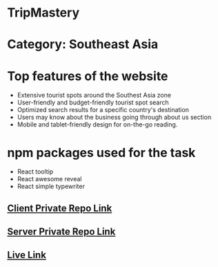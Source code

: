 # TripMastery
# Category: Southeast Asia

# Top features of the website
* Extensive tourist spots around the Southest Asia zone
* User-friendly and budget-friendly tourist spot search
* Optimized search results for a specific country's destination
* Users may know about the business going through about us section
* Mobile and tablet-friendly design for on-the-go reading.

# npm packages used for the task
* React tooltip
* React awesome reveal
* React simple typewriter


## [Client Private Repo Link](https://github.com/programming-hero-web-course-4/B9A10-client-side-shuvo339)
## [Server Private Repo Link](https://github.com/programming-hero-web-course-4/b9a10-server-side-shuvo339)

## [Live Link](https://tripmastery-auth.web.app)


